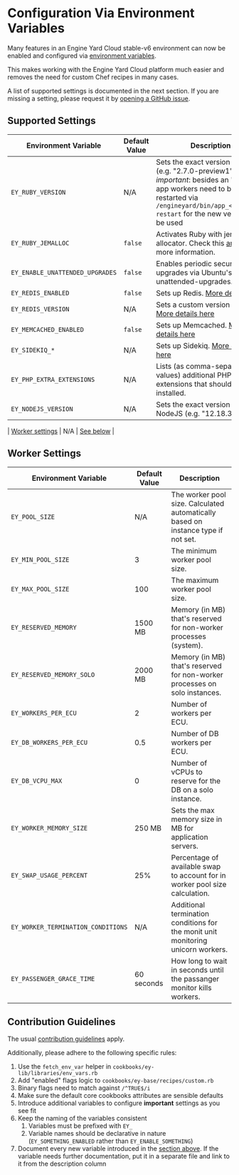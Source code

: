 # Configuration Via Environment Variables

Many features in an Engine Yard Cloud stable-v6 environment can now be enabled
and configured via [environment variables](https://support.cloud.engineyard.com/hc/en-us/articles/360007661794).

This makes working with the Engine Yard Cloud platform much easier and 
removes the need for custom Chef recipes in many cases.

A list of supported settings is documented in the next section.
If you are missing a setting, please request it by [opening a GitHub issue](https://github.com/engineyard/ey-cookbooks-stable-v6/issues/new).

## Supported Settings

| Environment Variable                | Default Value | Description                                                                                                                                                                                                 |
| ----------------------------------- | ------------- | ----------------------------------------------------------------------------------------------------------------------------------------------------------------------------------------------------------- |
| `EY_RUBY_VERSION`                   | N/A           | Sets the exact version of Ruby. (e.g. "2.7.0-preview1") *important*: besides an 'Apply', app workers need to be restarted via `/engineyard/bin/app_<app_name> restart` for the new version to be used     |
| `EY_RUBY_JEMALLOC`                  | `false`       | Activates Ruby with jemalloc as allocator. Check this [article](https://support.cloud.engineyard.com/hc/en-us/articles/360026434894-Engine-Yard-Cloud-Support-for-Ruby-with-jemalloc) for more information. |
| `EY_ENABLE_UNATTENDED_UPGRADES`     | `false`       | Enables periodic security upgrades via Ubuntu's unattended-upgrades.                                                                                                                                        |
| `EY_REDIS_ENABLED`                  | `false`       | Sets up Redis. [More details here](./cookbooks/redis/README.md#environment-variables)                                                                                                                       |
| `EY_REDIS_VERSION`                  | N/A           | Sets a custom version for Redis. [More details here](./cookbooks/redis/README.md#environment-variables)                                                                                                     |
| `EY_MEMCACHED_ENABLED`              | `false`       | Sets up Memcached. [More details here](./cookbooks/memcached/README.md#environment-variables)                                                                                                               |
| `EY_SIDEKIQ_*`                      | N/A           | Sets up Sidekiq. [More details here](./cookbooks/sidekiq/readme.md#environment-variables)                                                                                                                   |
| `EY_PHP_EXTRA_EXTENSIONS`           | N/A           | Lists (as comma-separated values) additional PHP extensions that should be installed.                                                                                                                       |
| `EY_NODEJS_VERSION`                   | N/A           | Sets the exact version of NodeJS (e.g. "12.18.3")                                                                                                                                                     |

| [Worker settings](#worker-settings) | N/A           | [See below](#worker-settings)                                                                                                                                                                               |


## Worker Settings

| Environment Variable               | Default Value | Description                                                                       |
| ---------------------------------- | ------------- | --------------------------------------------------------------------------------- |
| `EY_POOL_SIZE`                     | N/A           | The worker pool size. Calculated automatically based on instance type if not set. |
| `EY_MIN_POOL_SIZE`                 | 3             | The minimum worker pool size.                                                     |
| `EY_MAX_POOL_SIZE`                 | 100           | The maximum worker pool size.                                                     |
| `EY_RESERVED_MEMORY`               | 1500 MB       | Memory (in MB) that's reserved for non-worker processes (system).                 |
| `EY_RESERVED_MEMORY_SOLO`          | 2000 MB       | Memory (in MB) that's reserved for non-worker processes on solo instances.        |
| `EY_WORKERS_PER_ECU`               | 2             | Number of workers per ECU.                                                        |
| `EY_DB_WORKERS_PER_ECU`            | 0.5           | Number of DB workers per ECU.                                                     |
| `EY_DB_VCPU_MAX`                   | 0             | Number of vCPUs to reserve for the DB on a solo instance.                         |
| `EY_WORKER_MEMORY_SIZE`            | 250 MB        | Sets the max memory size in MB for application servers.                           |
| `EY_SWAP_USAGE_PERCENT`            | 25%           | Percentage of available swap to account for in worker pool size calculation.      |
| `EY_WORKER_TERMINATION_CONDITIONS` | N/A           | Additional termination conditions for the monit unit monitoring unicorn workers.  |
| `EY_PASSENGER_GRACE_TIME`          | 60 seconds    | How long to wait in seconds until the passanger monitor kills workers.            |

## Contribution Guidelines

The usual [contribution guidelines](./CONTRIBUTING.md) apply.

Additionally, please adhere to the following specific rules:
1. Use the `fetch_env_var` helper in `cookbooks/ey-lib/libraries/env_vars.rb`
2. Add "enabled" flags logic to `cookbooks/ey-base/recipes/custom.rb`
3. Binary flags need to match against `/^TRUE$/i`
4. Make sure the default core cookbooks attributes are sensible defaults
5. Introduce additional variables to configure **important** settings as you see fit
6. Keep the naming of the variables consistent
   1. Variables must be prefixed with `EY_`
   2. Variable names should be declarative in nature (`EY_SOMETHING_ENABLED` rather than `EY_ENABLE_SOMETHING`)
7. Document every new variable introduced in the [section above](#supported-variables).
   If the variable needs further documentation, put it in a separate file and link to it from the description column
